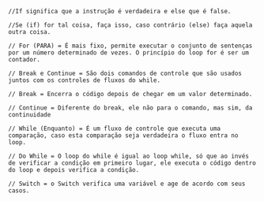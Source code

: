     //If significa que a instrução é verdadeira e else que é false.

    //Se (if) for tal coisa, faça isso, caso contrário (else) faça aquela outra coisa.

    // For (PARA) = É mais fixo, permite executar o conjunto de sentenças por um número determinado de vezes. O princípio do loop for é ser um contador.

    // Break e Continue = São dois comandos de controle que são usados juntos com os controles de fluxos do while.
    
    // Break = Encerra o código depois de chegar em um valor determinado.

    // Continue = Diferente do break, ele não para o comando, mas sim, da continuidade

    // While (Enquanto) = É um fluxo de controle que executa uma comparação, caso esta comparação seja verdadeira o fluxo entra no loop.

    // Do While = O loop do while é igual ao loop while, só que ao invés de verificar a condição em primeiro lugar, ele executa o código dentro do loop e depois verifica a condição.

    // Switch = o Switch verifica uma variável e age de acordo com seus casos.


